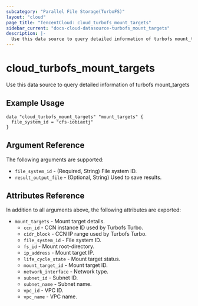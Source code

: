 ```yaml
---
subcategory: "Parallel File Storage(TurboFS)"
layout: "cloud"
page_title: "TencentCloud: cloud_turbofs_mount_targets"
sidebar_current: "docs-cloud-datasource-turbofs_mount_targets"
description: |-
  Use this data source to query detailed information of turbofs mount_targets
---
```


# cloud_turbofs_mount_targets

Use this data source to query detailed information of turbofs mount_targets

## Example Usage

```hcl
data "cloud_turbofs_mount_targets" "mount_targets" {
  file_system_id = "cfs-iobiaxtj"
}
```

## Argument Reference

The following arguments are supported:

* `file_system_id` - (Required, String) File system ID.
* `result_output_file` - (Optional, String) Used to save results.

## Attributes Reference

In addition to all arguments above, the following attributes are exported:

* `mount_targets` - Mount target details.
  * `ccn_id` - CCN instance ID used by Turbofs Turbo.
  * `cidr_block` - CCN IP range used by Turbofs Turbo.
  * `file_system_id` - File system ID.
  * `fs_id` - Mount root-directory.
  * `ip_address` - Mount target IP.
  * `life_cycle_state` - Mount target status.
  * `mount_target_id` - Mount target ID.
  * `network_interface` - Network type.
  * `subnet_id` - Subnet ID.
  * `subnet_name` - Subnet name.
  * `vpc_id` - VPC ID.
  * `vpc_name` - VPC name.


